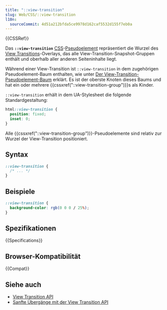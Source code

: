 ```yaml
---
title: "::view-transition"
slug: Web/CSS/::view-transition
l10n:
  sourceCommit: 4d51a212bfda5ce9978d162caf5532d155f7eb0a
---
```


{{CSSRef}}

Das **`::view-transition`** [CSS](/de/docs/Web/CSS)-[Pseudoelement](/de/docs/Web/CSS/Pseudo-elements) repräsentiert die Wurzel des [View Transitions](/de/docs/Web/API/View_Transition_API)-Overlays, das alle View-Transition-Snapshot-Gruppen enthält und oberhalb aller anderen Seiteninhalte liegt.

Während einer View-Transition ist `::view-transition` in dem zugehörigen Pseudoelement-Baum enthalten, wie unter [Der View-Transition-Pseudoelement-Baum](/de/docs/Web/API/View_Transition_API/Using#the_view_transition_pseudo-element_tree) erklärt. Es ist der oberste Knoten dieses Baums und hat ein oder mehrere {{cssxref("::view-transition-group")}}s als Kinder.

`::view-transition` erhält in dem UA-Stylesheet die folgende Standardgestaltung:

```css
html::view-transition {
  position: fixed;
  inset: 0;
}
```

Alle {{cssxref("::view-transition-group")}}-Pseudoelemente sind relativ zur Wurzel der View-Transition positioniert.

## Syntax

```css
::view-transition {
  /* ... */
}
```

## Beispiele

```css
::view-transition {
  background-color: rgb(0 0 0 / 25%);
}
```

## Spezifikationen

{{Specifications}}

## Browser-Kompatibilität

{{Compat}}

## Siehe auch

- [View Transition API](/de/docs/Web/API/View_Transition_API)
- [Sanfte Übergänge mit der View Transition API](https://developer.chrome.com/docs/web-platform/view-transitions/)

